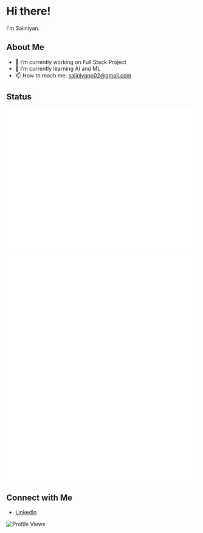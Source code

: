 # Hi there!

I'm Saliniyan.

## About Me

- 🔭 I’m currently working on Full Stack Project
- 🌱 I’m currently learning AI and ML
- 📫 How to reach me: saliniyanp02@gmail.com


## Status

<img src="/github-metrics.svg" alt="Metrics" >
<img src="/metrics.plugin.isocalendar.svg" alt="Calender" >

## Connect with Me

- [LinkedIn](https://www.linkedin.com/in/saliniyan-p)

![Profile Views](https://komarev.com/ghpvc/?username=saliniyan&style=flat-square&color=blue&label=Profile+Views&logo=github&logoColor=white&labelColor=1A1A1A&color=586069)
